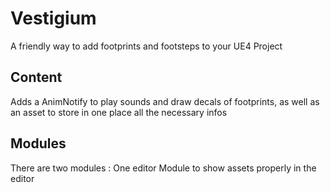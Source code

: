# Vestigium
A friendly way to add footprints and footsteps to your UE4 Project

## Content

Adds a AnimNotify to play sounds and draw decals of footprints, as well as an asset to store in one place all the necessary infos

## Modules
There are two modules :
One editor Module to show assets properly in the editor




